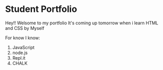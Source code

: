 # Student Portfolio
Hey!! Welsome to my portfolio 
It's coming up tomorrow when i learn HTML and CSS by Myself 

For know I know:

1. JavaScript
1. node.js
1. Repl.it
1. CHALK
